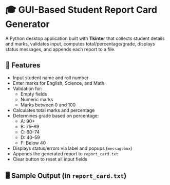  # 🎓 GUI-Based Student Report Card Generator

A Python desktop application built with **Tkinter** that collects student details and marks, validates input, computes total/percentage/grade, displays status messages, and appends each report to a file.

## 🔧 Features
- Input student name and roll number  
- Enter marks for English, Science, and Math  
- Validation for:
  - Empty fields  
  - Numeric marks  
  - Marks between 0 and 100  
- Calculates total marks and percentage  
- Determines grade based on percentage:
  - A: 90+  
  - B: 75–89  
  - C: 60–74  
  - D: 40–59  
  - F: Below 40  
- Displays status/errors via label and popups (`messagebox`)  
- Appends the generated report to `report_card.txt`  
- Clear button to reset all input fields  

## 🖥️ Sample Output (in `report_card.txt`)
